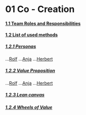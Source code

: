# 01 Co - Creation

#### [1.1 Team Roles and Responsibilities](https://github.com/hhzsmartlab/iowash/blob/master/01_Co-Creation/1.1_Team.md)
#### [1.2 List of used methods](https://github.com/hhzsmartlab/iowash/blob/master/01_Co-Creation/1.2_Methods.md)
##### [1.2.1 Personas](https://github.com/hhzsmartlab/iowash/blob/master/01_Co-Creation/1.2_Methods.md#personas)
...[Rolf](https://github.com/hhzsmartlab/iowash/blob/master/01_Co-Creation/1.2_Methods.md#rolf)
...[Anja](https://github.com/hhzsmartlab/iowash/blob/master/01_Co-Creation/1.2_Methods.md#anja)
...[Herbert](https://github.com/hhzsmartlab/iowash/blob/master/01_Co-Creation/1.2_Methods.md#herbert)

##### [1.2.2 Value Proposition](https://github.com/hhzsmartlab/iowash/blob/master/01_Co-Creation/1.2_Methods.md#value-propsition)
...[Rolf](https://github.com/hhzsmartlab/iowash/blob/master/01_Co-Creation/1.2_Methods.md#rolf-1)
...[Anja](https://github.com/hhzsmartlab/iowash/blob/master/01_Co-Creation/1.2_Methods.md#anja-1)
...[Herbert](https://github.com/hhzsmartlab/iowash/blob/master/01_Co-Creation/1.2_Methods.md#herbert-1)

##### [1.2.3 Lean canvas](https://github.com/hhzsmartlab/iowash/blob/master/01_Co-Creation/1.2_Methods.md#lean-canvas)

##### [1.2.4 Wheels of Value](https://github.com/hhzsmartlab/iowash/blob/master/01_Co-Creation/1.2_Methods.md#wheels-of-value)
